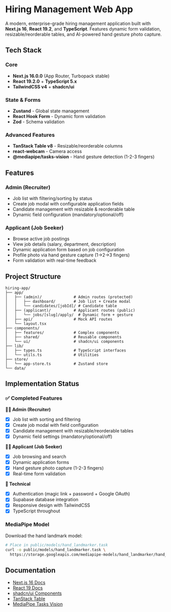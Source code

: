 # Hiring Management Web App

A modern, enterprise-grade hiring management application built with **Next.js 16**, **React 19.2**, and **TypeScript**. Features dynamic form validation, resizable/reorderable tables, and AI-powered hand gesture photo capture.

## Tech Stack

### Core
- **Next.js 16.0.0** (App Router, Turbopack stable)
- **React 19.2.0** + **TypeScript 5.x**
- **TailwindCSS v4** + **shadcn/ui**

### State & Forms
- **Zustand** - Global state management
- **React Hook Form** - Dynamic form validation
- **Zod** - Schema validation

### Advanced Features
- **TanStack Table v8** - Resizable/reorderable columns
- **react-webcam** - Camera access
- **@mediapipe/tasks-vision** - Hand gesture detection (1-2-3 fingers)

## Features

### Admin (Recruiter)
- Job list with filtering/sorting by status
- Create job modal with configurable application fields
- Candidate management with resizable & reorderable table
- Dynamic field configuration (mandatory/optional/off)

### Applicant (Job Seeker)
- Browse active job postings
- View job details (salary, department, description)
- Dynamic application form based on job configuration
- Profile photo via hand gesture capture (1→2→3 fingers)
- Form validation with real-time feedback

## Project Structure

```
hiring-app/
├── app/
│   ├── (admin)/              # Admin routes (protected)
│   │   ├── dashboard/        # Job list + Create modal
│   │   └── candidates/[jobId]/ # Candidate table
│   ├── (applicant)/          # Applicant routes (public)
│   │   └── jobs/[slug]/apply/  # Dynamic form + gesture
│   ├── api/                  # Mock API routes
│   └── layout.tsx
├── components/
│   ├── features/             # Complex components
│   ├── shared/               # Reusable components
│   └── ui/                   # shadcn/ui components
├── lib/
│   ├── types.ts              # TypeScript interfaces
│   └── utils.ts              # Utilities
├── store/
│   └── app-store.ts          # Zustand store
└── data/
```

## Implementation Status

### ✅ Completed Features

**🧑‍💼 Admin (Recruiter)**
- [x] Job list with sorting and filtering
- [x] Create job modal with field configuration
- [x] Candidate management with resizable/reorderable tables
- [x] Dynamic field settings (mandatory/optional/off)

**👩‍💻 Applicant (Job Seeker)**
- [x] Job browsing and search
- [x] Dynamic application forms
- [x] Hand gesture photo capture (1-2-3 fingers)
- [x] Real-time form validation

**🔧 Technical**
- [x] Authentication (magic link + password + Google OAuth)
- [x] Supabase database integration
- [x] Responsive design with TailwindCSS
- [x] TypeScript throughout

### MediaPipe Model
Download the hand landmark model:
```bash
# Place in public/models/hand_landmarker.task
curl -o public/models/hand_landmarker.task \
  https://storage.googleapis.com/mediapipe-models/hand_landmarker/hand_landmarker/float16/latest/hand_landmarker.task
```

## Documentation

- [Next.js 16 Docs](https://nextjs.org/docs)
- [React 19 Docs](https://react.dev)
- [shadcn/ui Components](https://ui.shadcn.com)
- [TanStack Table](https://tanstack.com/table/latest)
- [MediaPipe Tasks Vision](https://developers.google.com/mediapipe/solutions/vision/hand_landmarker)

